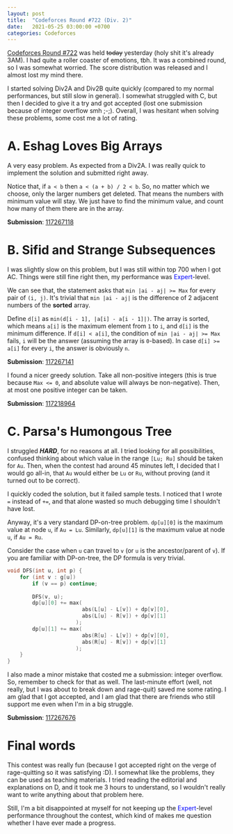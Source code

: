 ```yaml
---
layout: post
title:  "Codeforces Round #722 (Div. 2)"
date:   2021-05-25 03:00:00 +0700
categories: Codeforces
---
```


[Codeforces Round #722](https://codeforces.com/blog/entry/90986) was held ~~today~~ yesterday (holy shit it's already 3AM). I had quite a roller coaster of emotions, tbh. It was a combined round, so I was somewhat worried. The score distribution was released and I almost lost my mind there.

I started solving Div2A and Div2B quite quickly (compared to my normal performances, but still slow in general). I somewhat struggled with C, but then I decided to give it a try and got accepted (lost one submission because of integer overflow smh ;-;). Overall, I was hesitant when solving these problems, some cost me a lot of rating.

# A. Eshag Loves Big Arrays
A very easy problem. As expected from a Div2A. I was really quick to implement the solution and submitted right away.

Notice that, if `a < b` then `a < (a + b) / 2 < b`. So, no matter which we choose, only the larger numbers get deleted. That means the numbers with minimum value will stay. We just have to find the minimum value, and count how many of them there are in the array.

**Submission**: [117267118](https://codeforces.com/contest/1529/submission/117267118)

# B. Sifid and Strange Subsequences
I was slightly slow on this problem, but I was still within top 700 when I got AC. Things were still fine right then, my performance was <span style="color:blue">Expert</span>-level.

We can see that, the statement asks that `min |ai - aj| >= Max` for every pair of `(i, j)`. It's trivial that `min |ai - aj|` is the difference of 2 adjacent numbers of the **sorted** array.

Define `d[i]` as `min(d[i - 1], |a[i] - a[i - 1]|)`. The array is sorted, which means `a[i]` is the maximum element from `1` to `i`, and `d[i]` is the minimum difference. If `d[i] < a[i]`, the condition of `min |ai - aj| >= Max` fails, `i` will be the answer (assuming the array is `0`-based). In case `d[i] >= a[i]` for every `i`, the answer is obviously `n`.

**Submission**: [117267141](https://codeforces.com/contest/1529/submission/117267141)

I found a nicer greedy solution. Take all non-positive integers (this is true because `Max <= 0`, and absolute value will always be non-negative). Then, at most one positive integer can be taken.

**Submission**: [117218964](https://codeforces.com/contest/1529/submission/117218964)

# C. Parsa's Humongous Tree
I struggled ***HARD***, for no reasons at all. I tried looking for all possibilities, confused thinking about which value in the range `[Lu; Ru]` should be taken for `Au`. Then, when the contest had around 45 minutes left, I decided that I would go all-in, that `Au` would either be `Lu` or `Ru`, without proving (and it turned out to be correct).

I quickly coded the solution, but it failed sample tests. I noticed that I wrote `=` instead of `+=`, and that alone wasted so much debugging time I shouldn't have lost.

Anyway, it's a very standard DP-on-tree problem. `dp[u][0]` is the maximum value at node `u`, if `Au = Lu`. Similarly, `dp[u][1]` is the maximum value at node `u`, if `Au = Ru`.

Consider the case when `u` can travel to `v` (or `u` is the ancestor/parent of `v`). If you are familiar with DP-on-tree, the DP formula is very trivial.

```cpp
void DFS(int u, int p) {
    for (int v : g[u])
        if (v == p) continue;
 
        DFS(v, u);
        dp[u][0] += max(
                        abs(L[u] - L[v]) + dp[v][0],
                        abs(L[u] - R[v]) + dp[v][1]
                      );
        dp[u][1] += max(
                        abs(R[u] - L[v]) + dp[v][0],
                        abs(R[u] - R[v]) + dp[v][1]
                      );
    }
}
```

I also made a minor mistake that costed me a submission: integer overflow. So, remember to check for that as well.
The last-minute effort (well, not really, but I was about to break down and rage-quit) saved me some rating. I am glad that I got accepted, and I am glad that there are friends who still support me even when I'm in a big struggle.

**Submission**: [117267676](https://codeforces.com/contest/1529/submission/117267676)

# Final words
This contest was really fun (because I got accepted right on the verge of rage-quitting so it was satisfying :D). I somewhat like the problems, they can be used as teaching materials. I tried reading the editorial and explanations on D, and it took me 3 hours to understand, so I wouldn't really want to write anything about that problem here.

Still, I'm a bit disappointed at myself for not keeping up the <span style="color:blue">Expert</span>-level performance throughout the contest, which kind of makes me question whether I have ever made a progress.
